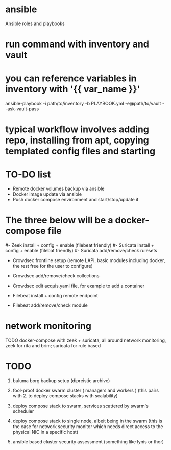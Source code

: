# ansible
Ansible roles and playbooks

# run command with inventory and vault
# you can reference variables in inventory with '{{ var_name }}'
ansible-playbook -i path/to/inventory -b PLAYBOOK.yml -e@path/to/vault --ask-vault-pass

# typical workflow involves adding repo, installing from apt, copying templated config files and starting

# TO-DO list
- Remote docker volumes backup via ansible
- Docker image update via ansible
- Push docker compose environment and start/stop/update it

# The three below will be a docker-compose file
#- Zeek install + config + enable (filebeat friendly)
#- Suricata install + config + enable (filebat friendly)
#- Suricata add/remove/check rulesets

- Crowdsec frontline setup (remote LAPI, basic modules including docker, the rest free for the user to configure)
- Crowdsec add/remove/check collections
- Crowdsec edit acquis.yaml file, for example to add a container

- Filebeat install + config remote endpoint
- Filebeat add/remove/check module

# network monitoring
TODO docker-compose with zeek + suricata, all around network monitoring, zeek for rita and brim; suricata for rule based


# TODO
1. buluma borg backup setup (dipreistic archive)
2. fool-proof docker swarm cluster ( managers and workers ) (this pairs with 2. to deploy compose stacks with scalability)
3. deploy compose stack to swarm, services scattered by swarm's scheduler
4. deploy compose stack to single node, albeit being in the swarm (this is the case for network security monitor which needs direct access to the physical NIC in a specific host)

5. ansible based cluster security assessment (something like lynis or thor)
